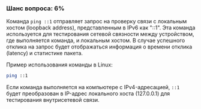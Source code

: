 ### Шанс вопроса: 6%

Команда `ping ::1` отправляет запрос на проверку связи с локальным хостом (loopback address), представленным в IPv6 как "::1". Эта команда используется для тестирования сетевой связности между устройством, где выполняется команда, и локальным хостом. В случае успешного отклика на запрос будет отображаться информация о времени отклика (latency) и статистике пакета.

Пример использования команды в Linux:
```bash
ping ::1
```

Если команда выполняется на компьютере с IPv4-адресацией, `::1` будет преобразован в IP-адрес локального хоста (127.0.0.1) для тестирования внутрисетевой связи.